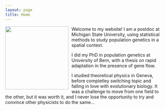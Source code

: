 ```yaml
---
layout: page
title: Home
---
```


<img src="../images/tomasini_professional.jpg" width="200" align="left" style="margin:0px 10px 0px 0px" >
Welcome to my website! I am a postdoc at Michigan State University, using statistical methods to study population genetics in a spatial context.

I did my PhD in population genetics at University of Bern, with a thesis on rapid adaptation in the presence of gene flow.

I studied theoretical physics in Geneva, before completley switching topic and falling in love with evolutionary biology. It was a challenge to move from one field to the other, but it was worth it, and I never lose the opportunity to try and convince other physicists to do the same…
